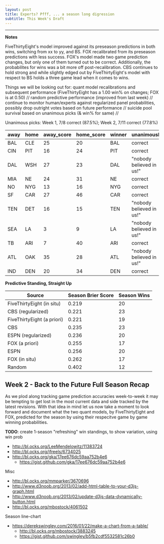 ```yaml
---
layout: post
title: Experts? Pfff, ... a season long digression
subtitle: This Week's Draft
---
```


---

**Notes**

FiveThirtyEight's model improved against its preseason predictions in both wins, switching from xx to yy, and BS. FOX recalibrated from its preseason predictions with less success. FOX's model made two game prediction changes, but only one of them turned out to be correct. Additionally, the probabilites for wins was a bit more off post-recalibration. CBS continues to hold strong and while slightly edged out by FiveThirtyEight's model with respect to BS holds a three game lead when it comes to wins. 

Things we will be looking out for: quant model recalibrations and subsequent performance (FiveThirtyEight has a 1.00 win% on changes; FOX is at 0.50) // random predictive performance (improved from last week) // continue to monitor human/experts against regularized  panel probabilities, possibly drop outright votes based on future performance // suicide pool survival based on unanimous picks (& win% for same) // 

Unanimous picks: Week 1, 7/8 correct (87.5%); Week 2, 7/11 correct (77.8%)

|away|home|away_score|home_score|winner|unanimously|
|---|---|---|---|---|---|
|BAL|CLE|25|20|BAL|correct|
|CIN|PIT|16|24|PIT|correct|
|DAL|WSH|27|23|DAL|"nobody believed in us!"|
|MIA|NE|24|31|NE|correct|
|NO|NYG|13|16|NYG|correct|
|SF|CAR|27|46|CAR|correct|
|TEN|DET|16|15|TEN|"nobody believed in us!"|
|SEA|LA|3|9|LA|"nobody believed in us!"|
|TB|ARI|7|40|ARI|correct|
|ATL|OAK|35|28|ATL|"nobody believed in us!"|
|IND|DEN|20|34|DEN|correct|

**Predictive Standing, Straight Up**

|Source|Season Brier Score|Season Wins|
|---|---|---|
|FiveThirtyEight (in situ)|0.219|20|
|CBS (regularized)|0.221|23|
|FiveThirtyEight (a priori)|0.221|19|
|CBS|0.235|23|
|ESPN (regularized)|0.236|20|
|FOX (a priori)|0.255|17|
|ESPN|0.256|20|
|FOX (in situ)|0.262|17|
|Random|0.402|12|


## Week 2 - Back to the Future Full Season Recap 

As we plod along tracking game prediction accuracies week-to-week it may be tempting to get lost in the most current data and side tracked by the latest revisions. With that idea in mind let us now take a moment to look forward and document what the two quant models, by FiveThirtyEight and FOX, predicted for the season by using their respecitve game by game winning probabilities. 

**TODO**: create 1-season "refreshing" win standings, to show variation, using win prob
 * http://bl.ocks.org/LeeMendelowitz/11383724
 * http://bl.ocks.org/jfreels/6734025
 * http://bl.ocks.org/gka/17ee676dc59aa752b4e6
     * https://gist.github.com/gka/17ee676dc59aa752b4e6
 

Misc

 * http://bl.ocks.org/mmparker/3670696
 * http://www.d3noob.org/2013/02/add-html-table-to-your-d3js-graph.html
 * http://www.d3noob.org/2013/02/update-d3js-data-dynamically-button.html
 * http://bl.ocks.org/mbostock/4061502
 
Season line-chart

 * https://derekswingley.com/2016/01/22/make-a-chart-from-a-table/
    * http://bl.ocks.org/mbostock/3883245
    * https://gist.github.com/swingley/b5fb2cdf5532581c26b0
